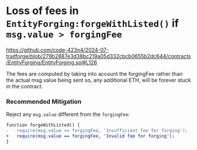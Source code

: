 # Loss of fees in `EntityForging:forgeWithListed()` if `msg.value > forgingFee`

https://github.com/code-423n4/2024-07-traitforge/blob/279b2887e3d38bc219a05d332cbcb0655b2dc644/contracts/EntityForging/EntityForging.sol#L126

The fees are computed by taking into account the forgingFee rather than the actual msg.value being sent so, any additional ETH, will be forever stuck in the contract.

### Recommended Mitigation
Reject any `msg.value` different from the `forgingFee`:

```diff
function forgeWithListed() {
-   require(msg.value >= forgingFee, 'Insufficient fee for forging');
+   require(msg.value == forgingFee, 'Invalid fee for forging');
}
```